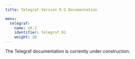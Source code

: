 ```yaml
---
title: Telegraf Version 0.2 Documentation

menu:
  telegraf:
    name: v0.2
    identifier: telegraf_02
    weight: 20
---
```


The Telegraf documentation is currently under construction.

